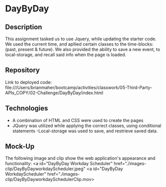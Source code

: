# DayByDay

## Description

This assignment tasked us to use Jquery, while updating the starter code.  We used the current time, and apllied certain classes to the time-blocks: (past, present & future). 
We also provided the ability to save a new event, to local-storage, and recall said info when the page is loaded.

## Repository

Link to deployed code: file:///Users/brianmaher/bootcamp/activities/classwork/05-Third-Party-APIs_COPY/02-Challenge/DayByDay/index.html

## Technologies

 - A combination of HTML and CSS were used to create the pages
 - JQuery was utilized while applying the correct classes, using conditional statements
 -Local-storage was used to save, and restrieve saved data.

## Mock-Up

The following image and clip show the web application's appearance and functionality:
<a id="DayByDay Workday Scheduler" href="./images-clip/DayByDayworkdayScheduler.jpeg"
<a id="DayByDay WorkdayScheduler" href="./images-clip/DayByDayworkdaySchedulerClip.mov>

